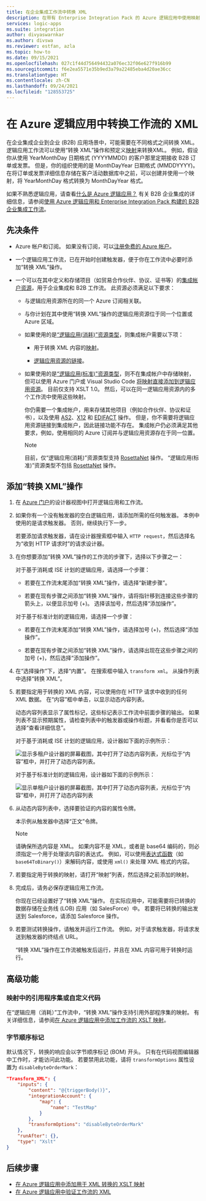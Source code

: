 ```yaml
---
title: 在企业集成工作流中转换 XML
description: 在带有 Enterprise Integration Pack 的 Azure 逻辑应用中使用映射转换 XML。
services: logic-apps
ms.suite: integration
author: divyaswarnkar
ms.author: divswa
ms.reviewer: estfan, azla
ms.topic: how-to
ms.date: 09/15/2021
ms.openlocfilehash: 027c1f44d756494432a076ec32f06e627f916b99
ms.sourcegitcommit: f6e2ea5571e35b9ed3a79a22485eba4d20ae36cc
ms.translationtype: HT
ms.contentlocale: zh-CN
ms.lasthandoff: 09/24/2021
ms.locfileid: "128553725"
---
```

# <a name="transform-xml-for-workflows-in-azure-logic-apps"></a>在 Azure 逻辑应用中转换工作流的 XML

在企业集成企业到企业 (B2B) 应用场景中，可能需要在不同格式之间转换 XML。 逻辑应用工作流可以使用“转换 XML”操作和预定义[映射](logic-apps-enterprise-integration-maps.md)来转换XML。 例如，假设你从使用 YearMonthDay 日期格式 (YYYYMMDD) 的客户那里定期接收 B2B 订单或发票。 但是，你的组织使用的是 MonthDayYear 日期格式 (MMDDYYYY)。 在将订单或发票详细信息存储在客户活动数据库中之前，可以创建并使用一个映射，将 YearMonthDay 格式转换为 MonthDayYear 格式。

如果不熟悉逻辑应用，请查看[什么是 Azure 逻辑应用？](logic-apps-overview.md) 有关 B2B 企业集成的详细信息，请参阅[使用 Azure 逻辑应用和 Enterprise Integration Pack 构建的 B2B 企业集成工作流](logic-apps-enterprise-integration-overview.md)。

## <a name="prerequisites"></a>先决条件

* Azure 帐户和订阅。 如果没有订阅，可以[注册免费的 Azure 帐户](https://azure.microsoft.com/free/?WT.mc_id=A261C142F)。

* 一个逻辑应用工作流，已在开始时创建触发器，便于你在工作流中必要时添加“转换 XML”操作。

* 一个可以在其中定义和存储项目（如贸易合作伙伴、协议、证书等）的[集成帐户资源](logic-apps-enterprise-integration-create-integration-account.md)，用于企业集成和 B2B 工作流。 此资源必须满足以下要求：

  * 与逻辑应用资源所在的同一个 Azure 订阅相关联。

  * 与你计划在其中使用“转换 XML”操作的逻辑应用资源位于同一个位置或 Azure 区域。

  * 如果使用的是[“逻辑应用(消耗)”资源类型](logic-apps-overview.md#resource-type-and-host-environment-differences)，则集成帐户需要以下项：

    * 用于转换 XML 内容的[映射](logic-apps-enterprise-integration-maps.md)。

    * [逻辑应用资源的链接](logic-apps-enterprise-integration-create-integration-account.md#link-account)。

  * 如果使用的是[“逻辑应用(标准)”资源类型](logic-apps-overview.md#resource-type-and-host-environment-differences)，则不在集成帐户中存储映射， 但可以使用 Azure 门户或 Visual Studio Code [将映射直接添加到逻辑应用资源](logic-apps-enterprise-integration-maps.md)。 目前仅支持 XSLT 1.0。 然后，可以在同一逻辑应用资源内的多个工作流中使用这些映射。

    你仍需要一个集成帐户，用来存储其他项目（例如合作伙伴、协议和证书），以及使用 [AS2](logic-apps-enterprise-integration-as2.md)、[X12](logic-apps-enterprise-integration-x12.md) 和 [EDIFACT](logic-apps-enterprise-integration-edifact.md) 操作。 但是，你不需要将逻辑应用资源链接到集成帐户，因此链接功能不存在。 集成帐户仍必须满足其他要求，例如，使用相同的 Azure 订阅并与逻辑应用资源存在于同一位置。

    > [!NOTE]
    > 目前，仅“逻辑应用(消耗)”资源类型支持 [RosettaNet](logic-apps-enterprise-integration-rosettanet.md) 操作。 “逻辑应用(标准)”资源类型不包括 [RosettaNet](logic-apps-enterprise-integration-rosettanet.md) 操作。

## <a name="add-transform-xml-action"></a>添加“转换 XML”操作

1. 在 [Azure 门户](https://portal.azure.com)的设计器视图中打开逻辑应用和工作流。

1. 如果你有一个没有触发器的空白逻辑应用，请添加所需的任何触发器。 本例中使用的是请求触发器。 否则，继续执行下一步。

   若要添加请求触发器，请在设计器搜索框中输入 `HTTP request`，然后选择名为“收到 HTTP 请求时”的请求设计器。

1. 在你想要添加“转换 XML”操作的工作流的步骤下，选择以下步骤之一：

   对于基于消耗或 ISE 计划的逻辑应用，请选择一个步骤：

   * 若要在工作流末尾添加“转换 XML”操作，请选择“新建步骤”。

   * 若要在现有步骤之间添加“转换 XML”操作，请将指针移到连接这些步骤的箭头上，以便显示加号 (+)。 选择该加号，然后选择“添加操作”。 

   对于基于标准计划的逻辑应用，请选择一个步骤：

   * 若要在工作流末尾添加“转换 XML”操作，请选择加号 (+)，然后选择“添加操作”。

   * 若要在现有步骤之间添加“转换 XML”操作，请选择出现在这些步骤之间的加号 (+)，然后选择“添加操作”。

1. 在“选择操作”下，选择“内置”。  在搜索框中输入 `transform xml`。 从操作列表中选择“转换 XML”。

1. 若要指定用于转换的 XML 内容，可以使用你在 HTTP 请求中收到的任何 XML 数据。 在“内容”框中单击，以显示动态内容列表。

   动态内容列表显示了属性标记，这些标记表示工作流中前面步骤的输出。 如果列表不显示预期属性，请检查列表中的触发器或操作标题，并看看你是否可以选择“查看详细信息”。

   对于基于消耗或 ISE 计划的逻辑应用，设计器如下面的示例所示：

   ![显示多租户设计器的屏幕截图，其中打开了动态内容列表，光标位于“内容”框中，并打开了动态内容列表。](./media/logic-apps-enterprise-integration-transform/open-dynamic-content-list-multi-tenant.png)

   对于基于标准计划的逻辑应用，设计器如下面的示例所示：

   ![显示单租户设计器的屏幕截图，其中打开了动态内容列表，光标位于“内容”框中，并打开了动态内容列表](./media/logic-apps-enterprise-integration-transform/open-dynamic-content-list-single-tenant.png)

1. 从动态内容列表中，选择要验证的内容的属性令牌。

   本示例从触发器中选择“正文”令牌。

   > [!NOTE]
   > 请确保所选内容是 XML。 如果内容不是 XML，或者是 base64 编码的，则必须指定一个用于处理该内容的表达式。 例如，可以使用[表达式函数](workflow-definition-language-functions-reference.md)（如 `base64ToBinary()`）来解码内容，或使用 `xml()` 来处理 XML 格式的内容。

1. 若要指定用于转换的映射，请打开“映射”列表，然后选择之前添加的映射。

1. 完成后，请务必保存逻辑应用工作流。

   你现在已经设置好了“转换 XML”操作。 在实际应用中，可能需要将已转换的数据存储在业务线 (LOB) 应用（如 SalesForce）中。 若要将已转换的输出发送到 Salesforce，请添加 Salesforce 操作。

1. 若要测试转换操作，请触发并运行工作流。 例如，对于请求触发器，将请求发送到触发器的终结点 URL。

   “转换 XML”操作在工作流被触发后运行，并且在 XML 内容可用于转换时运行。

## <a name="advanced-capabilities"></a>高级功能

### <a name="reference-assembly-or-custom-code-from-maps"></a>映射中的引用程序集或自定义代码

在“逻辑应用（消耗）”工作流中，“转换 XML”操作支持引用外部程序集的映射。 有关详细信息，请参阅[在 Azure 逻辑应用中添加工作流的 XSLT 映射](logic-apps-enterprise-integration-maps.md#add-assembly)。

### <a name="byte-order-mark"></a>字节顺序标记

默认情况下，转换的响应会以字节顺序标记 (BOM) 开头。 只有在代码视图编辑器中工作时，才能访问此功能。 若要禁用此功能，请将 `transformOptions` 属性设置为 `disableByteOrderMark`：

```json
"Transform_XML": {
    "inputs": {
        "content": "@{triggerBody()}",
        "integrationAccount": {
            "map": {
                "name": "TestMap"
            }
        },
        "transformOptions": "disableByteOrderMark"
    },
    "runAfter": {},
    "type": "Xslt"
}
```

## <a name="next-steps"></a>后续步骤

* [在 Azure 逻辑应用中添加用于 XML 转换的 XSLT 映射](logic-apps-enterprise-integration-maps.md)
* [在 Azure 逻辑应用中验证工作流的 XML](logic-apps-enterprise-integration-xml-validation.md)
